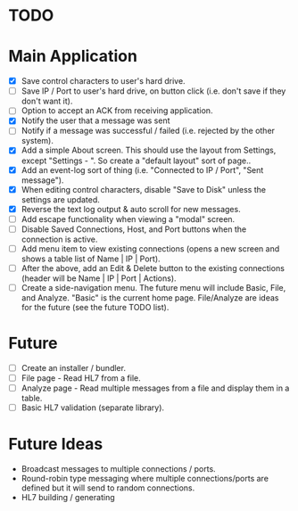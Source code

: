 TODO
====

# Main Application
- [x] Save control characters to user's hard drive.
- [ ] Save IP / Port to user's hard drive, on button click (i.e. don't save if they don't want it).
- [ ] Option to accept an ACK from receiving application.
- [x] Notify the user that a message was sent
- [ ] Notify if a message was successful / failed (i.e. rejected by the other system).
- [x] Add a simple About screen. This should use the layout from Settings, except "Settings - ". So create a "default layout" sort of page..
- [x] Add an event-log sort of thing (i.e. "Connected to IP / Port", "Sent message").
- [x] When editing control characters, disable "Save to Disk" unless the settings are updated.
- [x] Reverse the text log output & auto scroll for new messages.
- [ ] Add escape functionality when viewing a "modal" screen.
- [ ] Disable Saved Connections, Host, and Port buttons when the connection is active.
- [ ] Add menu item to view existing connections (opens a new screen and shows a table list of Name | IP | Port).
- [ ] After the above, add an Edit & Delete button to the existing connections (header will be Name | IP | Port | Actions).
- [ ] Create a side-navigation menu. The future menu will include Basic, File, and Analyze. "Basic" is the current home page. File/Analyze are ideas for the future (see the future TODO list).

# Future
- [ ] Create an installer / bundler.
- [ ] File page - Read HL7 from a file.
- [ ] Analyze page - Read multiple messages from a file and display them in a table.
- [ ] Basic HL7 validation (separate library).

# Future Ideas
- Broadcast messages to multiple connections / ports.
- Round-robin type messaging where multiple connections/ports are defined but it will send to random connections.
- HL7 building / generating
